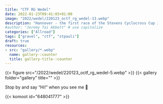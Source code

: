 ```yaml
---
title: "CTF RG Wedel"
date: 2022-01-23T09:41:03+01:00
image: "2022/wedel/220123_octf_rg_wedel-13.webp"
description: "Hannover - the first race of the Stevens Cyclocross Cup in the 2021/22 season."
#author: "Jeremy Tai Abbett" # use capitalize
categories: ["Allroad"]
tags: ["gravel", "ctf", "stpauli"]
draft: true
resources: 
- src: "gallery/*.webp"
  name: gallery-:counter
  title: gallery-title-:counter
---
```


{{< figure src="/2022/wedel/220123_octf_rg_wedel-5.webp" >}}
{{< gallery folder="gallery" title="" >}}

Stop by and say “Hi!” when you see me 👋

{{< komoot id="648041777" >}}